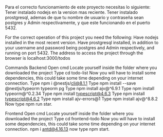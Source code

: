 Para el correcto funcionamiento de este proyecto necesitas lo siguiente:
Tener instalado nodejs en la version mas reciente.
Tener instalado prostgresql, ademas de que tu nombre de usuario y contraseña sean postgres y Admin respectivamente, y que este funcionando en el puerto 5432.


For the correct operation of this project you need the following:
Have nodejs installed in the most recent version.
Have prostgresql installed, in addition to your username and password being postgres and Admin respectively, and running on port 5432. 
The address to access the project through the browser is localhost:3000/todos

Commands
Backend
Open cmd
Locate yourself inside the folder where you downloaded the project
Type cd todo-list
Now you will have to install some dependencies, this could take some time depending on your internet connection.
Type npm i @nestjs/cli@8.1.1
Type npm install --save @nestjs/typeorm typeorm pg
Type npm install  ajv@^6.9.1
Type npm install typeorm@^0.2.34
Type npm install typescript@4.6.3
Type npm install typescript@4.6.2
Type npm install ajv-errors@1
Type npm install  ajv@^8.8.2
Now type npm run star.

Frontend
Open cmd
Locate yourself inside the folder where you downloaded the project
Type cd frontend-todo
Now you will have to install some dependencies, this could take some time depending on your internet connection.
npm i antd@4.16.13
now type npm start.

